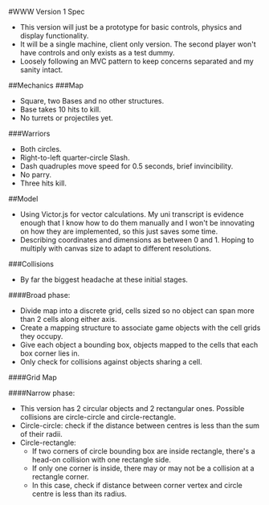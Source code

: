 #WWW Version 1 Spec
* This version will just be a prototype for basic controls, physics and display
functionality.
* It will be a single machine, client only version. The second player won't have controls and only exists as a test dummy.
* Loosely following an MVC pattern to keep concerns separated and my sanity intact.

##Mechanics
###Map
* Square, two Bases and no other structures.
* Base takes 10 hits to kill.
* No turrets or projectiles yet.

###Warriors
* Both circles.
* Right-to-left quarter-circle Slash.
* Dash quadruples move speed for 0.5 seconds, brief invincibility.
* No parry.
* Three hits kill.

##Model
* Using Victor.js for vector calculations. My uni transcript is evidence enough that I know how to do them manually and I won't be innovating on how they are implemented, so this just saves some time.
* Describing coordinates and dimensions as between 0 and 1. Hoping to multiply with canvas size to adapt to different resolutions.

###Collisions
* By far the biggest headache at these initial stages.

####Broad phase:
* Divide map into a discrete grid, cells sized so no object can span more than 2 cells along either axis.
* Create a mapping structure to associate game objects with the cell grids they occupy.
* Give each object a bounding box, objects mapped to the cells that each box corner lies in.
* Only check for collisions against objects sharing a cell.

####Grid Map


####Narrow phase:
* This version has 2 circular objects and 2 rectangular ones. Possible collisions are circle-circle and circle-rectangle.
* Circle-circle: check if the distance between centres is less than the sum of their radii.
* Circle-rectangle:
	* If two corners of circle bounding box are inside rectangle, there's a head-on collision with one rectangle side.
	* If only one corner is inside, there may or may not be a collision at a rectangle corner.
	* In this case, check if distance between corner vertex and circle centre is less than its radius.
